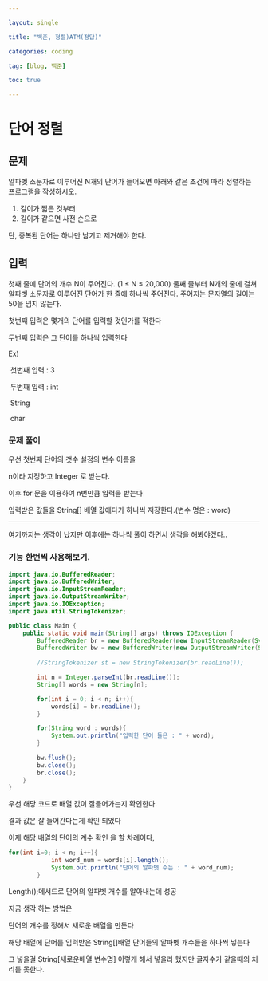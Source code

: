 ```yaml
---

layout: single

title: "백준, 정렬)ATM(정답)"

categories: coding

tag: [blog, 백준]

toc: true

---
```


# 단어 정렬

## 문제

알파벳 소문자로 이루어진 N개의 단어가 들어오면 아래와 같은 조건에 따라 정렬하는 프로그램을 작성하시오.

1. 길이가 짧은 것부터
2. 길이가 같으면 사전 순으로

단, 중복된 단어는 하나만 남기고 제거해야 한다.

## 입력

첫째 줄에 단어의 개수 N이 주어진다. (1 ≤ N ≤ 20,000) 둘째 줄부터 N개의 줄에 걸쳐 알파벳 소문자로 이루어진 단어가 한 줄에 하나씩 주어진다. 주어지는 문자열의 길이는 50을 넘지 않는다.



첫번쨰 입력은 몇개의 단어를 입력할 것인가를 적한다

두번째 입력은 그 단어를 하나씩 입력한다

Ex) 

​	첫번째 입력 : 3

​	두번째 입력 : int

​			    String

​			    char

### 문제 풀이

우선 첫번째 단어의 갯수 설정의 변수 이름을

n이라 지정하고 Integer 로 받는다.

이후 for 문을 이용하여 n번만큼 입력을 받는다

입력받은 값들을 String[] 배열 값에다가 하나씩 저장한다.(변수 명은 : word)

-------

여기까지는 생각이 났지만 이후에는 하나씩 풀이 하면서 생각을 해봐야겠다..

### 기능 한번씩 사용해보기.



``` java
import java.io.BufferedReader;
import java.io.BufferedWriter;
import java.io.InputStreamReader;
import java.io.OutputStreamWriter;
import java.io.IOException;
import java.util.StringTokenizer;

public class Main {
    public static void main(String[] args) throws IOException {
        BufferedReader br = new BufferedReader(new InputStreamReader(System.in));
        BufferedWriter bw = new BufferedWriter(new OutputStreamWriter(System.out));
        
        //StringTokenizer st = new StringTokenizer(br.readLine());

        int n = Integer.parseInt(br.readLine());
        String[] words = new String[n];

        for(int i = 0; i < n; i++){
            words[i] = br.readLine();
        }

        for(String word : words){
            System.out.println("입력한 단어 들은 : " + word);
        }
        
        bw.flush();
        bw.close();
        br.close();
    }
}

```

우선 해당 코드로 배열 값이 잘들어가는지 확인한다.

결과 값은 잘 들어간다는게 확인 되었다

이제 해당 배열의 단어의 계수 확인 을 할 차례이다,

```java
for(int i=0; i < n; i++){
            int word_num = words[i].length();
            System.out.println("단어의 알파벳 수는 : " + word_num);
        }
```

Length();메서드로 단어의 알파벳 개수를 알아내는데 성공



지금 생각 하는 방법은

단어의 개수를 정해서 새로운 배열을 만든다

해당 배열에 단어를 입력받은 String[]배열 단어들의 알파벳 개수들을 하나씩 넣는다

그 넣을걸 String[새로운배열 변수명] 이렇게 해서 넣을라 했지만 글자수가 같을때의 처리를 못한다.
